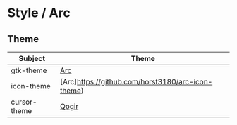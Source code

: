 

# Style / Arc



## Theme

| Subject | Theme |
| --- | --- |
| gtk-theme | [Arc](https://github.com/jnsh/arc-theme) |
| icon-theme | [Arc]https://github.com/horst3180/arc-icon-theme) |
| cursor-theme | [Qogir](https://github.com/vinceliuice/Qogir-icon-theme/tree/master/src/cursors) |
